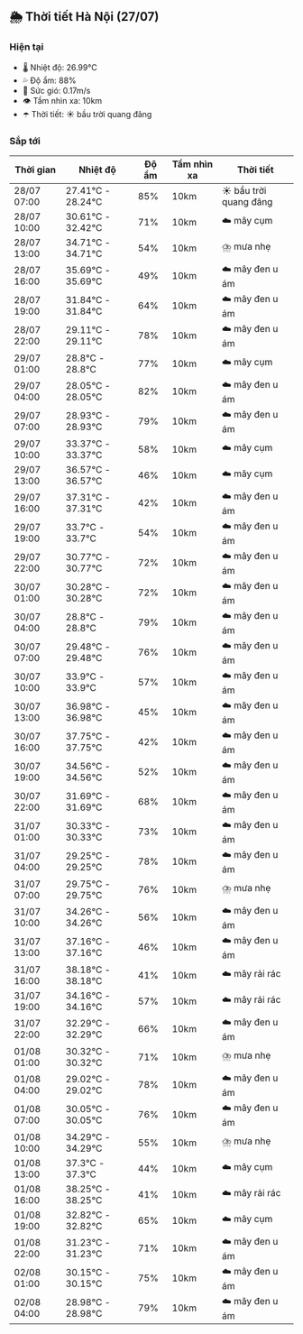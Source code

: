 ## 🌦️ Thời tiết Hà Nội (27/07)

### Hiện tại

- 🌡️ Nhiệt độ: 26.99℃
- 💦 Độ ẩm: 88%
- 💨 Sức gió: 0.17m/s
- 👁️ Tầm nhìn xa: 10km
- ☂️ Thời tiết: ☀️ bầu trời quang đãng

### Sắp tới

| Thời gian | Nhiệt độ | Độ ẩm | Tầm nhìn xa | Thời tiết |
| --- | --- | --- | --- | --- |
| 28/07 07:00 | 27.41℃ - 28.24℃ | 85% | 10km | ☀️ bầu trời quang đãng |
| 28/07 10:00 | 30.61℃ - 32.42℃ | 71% | 10km | ☁️ mây cụm |
| 28/07 13:00 | 34.71℃ - 34.71℃ | 54% | 10km | ⛈️ mưa nhẹ |
| 28/07 16:00 | 35.69℃ - 35.69℃ | 49% | 10km | ☁️ mây đen u ám |
| 28/07 19:00 | 31.84℃ - 31.84℃ | 64% | 10km | ☁️ mây đen u ám |
| 28/07 22:00 | 29.11℃ - 29.11℃ | 78% | 10km | ☁️ mây đen u ám |
| 29/07 01:00 | 28.8℃ - 28.8℃ | 77% | 10km | ☁️ mây cụm |
| 29/07 04:00 | 28.05℃ - 28.05℃ | 82% | 10km | ☁️ mây đen u ám |
| 29/07 07:00 | 28.93℃ - 28.93℃ | 79% | 10km | ☁️ mây đen u ám |
| 29/07 10:00 | 33.37℃ - 33.37℃ | 58% | 10km | ☁️ mây cụm |
| 29/07 13:00 | 36.57℃ - 36.57℃ | 46% | 10km | ☁️ mây cụm |
| 29/07 16:00 | 37.31℃ - 37.31℃ | 42% | 10km | ☁️ mây đen u ám |
| 29/07 19:00 | 33.7℃ - 33.7℃ | 54% | 10km | ☁️ mây đen u ám |
| 29/07 22:00 | 30.77℃ - 30.77℃ | 72% | 10km | ☁️ mây đen u ám |
| 30/07 01:00 | 30.28℃ - 30.28℃ | 72% | 10km | ☁️ mây đen u ám |
| 30/07 04:00 | 28.8℃ - 28.8℃ | 79% | 10km | ☁️ mây đen u ám |
| 30/07 07:00 | 29.48℃ - 29.48℃ | 76% | 10km | ☁️ mây đen u ám |
| 30/07 10:00 | 33.9℃ - 33.9℃ | 57% | 10km | ☁️ mây đen u ám |
| 30/07 13:00 | 36.98℃ - 36.98℃ | 45% | 10km | ☁️ mây đen u ám |
| 30/07 16:00 | 37.75℃ - 37.75℃ | 42% | 10km | ☁️ mây đen u ám |
| 30/07 19:00 | 34.56℃ - 34.56℃ | 52% | 10km | ☁️ mây đen u ám |
| 30/07 22:00 | 31.69℃ - 31.69℃ | 68% | 10km | ☁️ mây đen u ám |
| 31/07 01:00 | 30.33℃ - 30.33℃ | 73% | 10km | ☁️ mây đen u ám |
| 31/07 04:00 | 29.25℃ - 29.25℃ | 78% | 10km | ☁️ mây đen u ám |
| 31/07 07:00 | 29.75℃ - 29.75℃ | 76% | 10km | ⛈️ mưa nhẹ |
| 31/07 10:00 | 34.26℃ - 34.26℃ | 56% | 10km | ☁️ mây đen u ám |
| 31/07 13:00 | 37.16℃ - 37.16℃ | 46% | 10km | ☁️ mây đen u ám |
| 31/07 16:00 | 38.18℃ - 38.18℃ | 41% | 10km | ☁️ mây rải rác |
| 31/07 19:00 | 34.16℃ - 34.16℃ | 57% | 10km | ☁️ mây rải rác |
| 31/07 22:00 | 32.29℃ - 32.29℃ | 66% | 10km | ☁️ mây đen u ám |
| 01/08 01:00 | 30.32℃ - 30.32℃ | 71% | 10km | ⛈️ mưa nhẹ |
| 01/08 04:00 | 29.02℃ - 29.02℃ | 78% | 10km | ☁️ mây đen u ám |
| 01/08 07:00 | 30.05℃ - 30.05℃ | 76% | 10km | ☁️ mây đen u ám |
| 01/08 10:00 | 34.29℃ - 34.29℃ | 55% | 10km | ⛈️ mưa nhẹ |
| 01/08 13:00 | 37.3℃ - 37.3℃ | 44% | 10km | ☁️ mây cụm |
| 01/08 16:00 | 38.25℃ - 38.25℃ | 41% | 10km | ☁️ mây rải rác |
| 01/08 19:00 | 32.82℃ - 32.82℃ | 65% | 10km | ☁️ mây cụm |
| 01/08 22:00 | 31.23℃ - 31.23℃ | 71% | 10km | ☁️ mây đen u ám |
| 02/08 01:00 | 30.15℃ - 30.15℃ | 75% | 10km | ☁️ mây đen u ám |
| 02/08 04:00 | 28.98℃ - 28.98℃ | 79% | 10km | ☁️ mây đen u ám |
